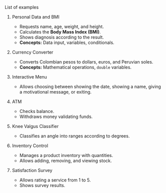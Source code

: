 List of examples
1. Personal Data and BMI
   - Requests name, age, weight, and height.
   - Calculates the **Body Mass Index (BMI)**.
   - Shows diagnosis according to the result.
   - **Concepts:** Data input, variables, conditionals.

2. Currency Converter
   - Converts Colombian pesos to dollars, euros, and Peruvian soles.
   - **Concepts:** Mathematical operations, `double` variables.

3. Interactive Menu
   - Allows choosing between showing the date, showing a name, giving a motivational message, or exiting.
  

4. ATM
   - Checks balance.
   - Withdraws money validating funds.

5. Knee Valgus Classifier
   - Classifies an angle into ranges according to degrees.
 

6. Inventory Control
   - Manages a product inventory with quantities.
   - Allows adding, removing, and viewing stock.
 

7. Satisfaction Survey
   - Allows rating a service from 1 to 5.
   - Shows survey results.




